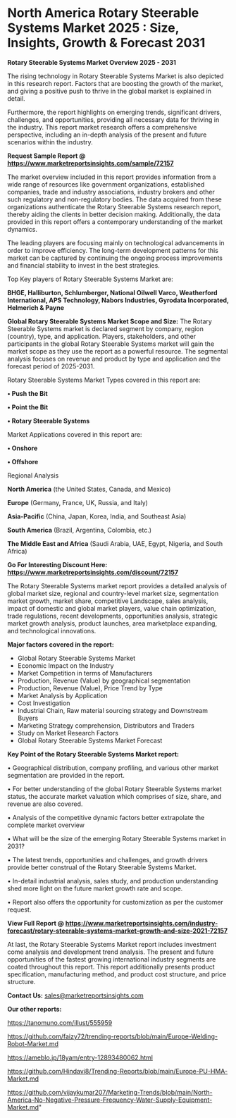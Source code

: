 # North America Rotary Steerable Systems Market 2025 : Size, Insights, Growth & Forecast 2031

<Strong> Rotary Steerable Systems Market Overview 2025 - 2031</strong>

The rising technology in Rotary Steerable Systems Market is also depicted in this research report. Factors that are boosting the growth of the market, and giving a positive push to thrive in the global market is explained in detail.

Furthermore, the report highlights on emerging trends, significant drivers, challenges, and opportunities, providing all necessary data for thriving in the industry. This report market research offers a comprehensive perspective, including an in-depth analysis of the present and future scenarios within the industry.

<strong>Request Sample Report @ <a href=https://www.marketreportsinsights.com/sample/72157>https://www.marketreportsinsights.com/sample/72157</a></strong>

The market overview included in this report provides information from a wide range of resources like government organizations, established companies, trade and industry associations, industry brokers and other such regulatory and non-regulatory bodies. The data acquired from these organizations authenticate the Rotary Steerable Systems research report, thereby aiding the clients in better decision making. Additionally, the data provided in this report offers a contemporary understanding of the market dynamics.

The leading players are focusing mainly on technological advancements in order to improve efficiency. The long-term development patterns for this market can be captured by continuing the ongoing process improvements and financial stability to invest in the best strategies.

Top Key players of Rotary Steerable Systems Market are:

<strong>BHGE, Halliburton, Schlumberger, National Oilwell Varco, Weatherford International, APS Technology, Nabors Industries, Gyrodata Incorporated, Helmerich & Payne</strong>

<strong><b>Global Rotary Steerable Systems Market Scope and Size:</b></strong>
The Rotary Steerable Systems market is declared segment by company, region (country), type, and application. Players, stakeholders, and other participants in the global Rotary Steerable Systems market will gain the market scope as they use the report as a powerful resource. The segmental analysis focuses on revenue and product by type and application and the forecast period of 2025-2031.

Rotary Steerable Systems Market Types covered in this report are:

<strong>• Push the Bit

• Point the Bit

• Rotary Steerable Systems</strong>

Market Applications covered in this report are:

<strong>• Onshore

• Offshore</strong> 

Regional Analysis

<strong>North America</strong> (the United States, Canada, and Mexico)

<strong>Europe</strong> (Germany, France, UK, Russia, and Italy)

<strong>Asia-Pacific</strong> (China, Japan, Korea, India, and Southeast Asia)

<strong>South America</strong> (Brazil, Argentina, Colombia, etc.)

<strong>The Middle East and Africa</strong> (Saudi Arabia, UAE, Egypt, Nigeria, and South Africa)

<strong>Go For Interesting Discount Here: <a href=https://www.marketreportsinsights.com/discount/72157>https://www.marketreportsinsights.com/discount/72157</a></strong>

The Rotary Steerable Systems market report provides a detailed analysis of global market size, regional and country-level market size, segmentation market growth, market share, competitive Landscape, sales analysis, impact of domestic and global market players, value chain optimization, trade regulations, recent developments, opportunities analysis, strategic market growth analysis, product launches, area marketplace expanding, and technological innovations.

<strong><b>Major factors covered in the report:</b></strong>
<ul>
  <li>Global Rotary Steerable Systems Market </li>
  <li>Economic Impact on the Industry</li>
  <li>Market Competition in terms of Manufacturers</li>
  <li>Production, Revenue (Value) by geographical segmentation</li>
  <li>Production, Revenue (Value), Price Trend by Type</li>
  <li>Market Analysis by Application</li>
  <li>Cost Investigation</li>
  <li>Industrial Chain, Raw material sourcing strategy and Downstream Buyers</li>
  <li>Marketing Strategy comprehension, Distributors and Traders</li>
  <li>Study on Market Research Factors</li>
  <li>Global Rotary Steerable Systems Market Forecast</li>
</ul>

<strong><b>Key Point of the Rotary Steerable Systems Market report:</b></strong>

• Geographical distribution, company profiling, and various other market segmentation are provided in the report.

• For better understanding of the global Rotary Steerable Systems market status, the accurate market valuation which comprises of size, share, and revenue are also covered.

• Analysis of the competitive dynamic factors better extrapolate the complete market overview

• What will be the size of the emerging Rotary Steerable Systems market in 2031?

• The latest trends, opportunities and challenges, and growth drivers provide better construal of the Rotary Steerable Systems Market.

• In-detail industrial analysis, sales study, and production understanding shed more light on the future market growth rate and scope.

• Report also offers the opportunity for customization as per the customer request.

<strong><b>View Full Report @ <a href=https://www.marketreportsinsights.com/industry-forecast/rotary-steerable-systems-market-growth-and-size-2021-72157>https://www.marketreportsinsights.com/industry-forecast/rotary-steerable-systems-market-growth-and-size-2021-72157</a></b></strong>


At last, the Rotary Steerable Systems Market report includes investment come analysis and development trend analysis. The present and future opportunities of the fastest growing international industry segments are coated throughout this report. This report additionally presents product specification, manufacturing method, and product cost structure, and price structure.

<strong>Contact Us:</strong>
sales@marketreportsinsights.com

<strong>Our other reports:</strong>

<a href=https://tanomuno.com/illust/555959>https://tanomuno.com/illust/555959</a>

<a href=https://github.com/faizy72/trending-reports/blob/main/Europe-Welding-Robot-Market.md>https://github.com/faizy72/trending-reports/blob/main/Europe-Welding-Robot-Market.md</a>

<a href=https://ameblo.jp/18yam/entry-12893480062.html>https://ameblo.jp/18yam/entry-12893480062.html</a>

<a href=https://github.com/Hindavi8/Trending-Reports/blob/main/Europe-PU-HMA-Market.md>https://github.com/Hindavi8/Trending-Reports/blob/main/Europe-PU-HMA-Market.md</a>

<a href=https://github.com/vijaykumar207/Marketing-Trends/blob/main/North-America-No-Negative-Pressure-Frequency-Water-Supply-Equipment-Market.md>https://github.com/vijaykumar207/Marketing-Trends/blob/main/North-America-No-Negative-Pressure-Frequency-Water-Supply-Equipment-Market.md</a>"
